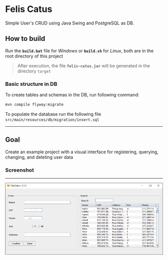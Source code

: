 # Felis Catus

Simple User's CRUD using Java Swing and PostgreSQL as DB.

## How to build

Run the __`build.bat`__ file for _Windows_ or __`build.sh`__ for _Linux_, both are in the root directory of this project

> After execution, the file __`felis-catus.jar`__ will be generated in the directory `target`

### Basic structure in DB

To create tables and schemas in the DB, run following command:

```bash
mvn compile flyway:migrate
```

To populate the database run the following file `src/main/resources/db/migration/insert.sql`

----

## Goal

Create an example project with a visual interface for registering, querying, changing, and deleting user data

### Screenshot

----

![screenshot](img/screenshot.png)
